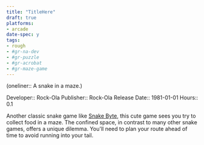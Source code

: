 ```yaml
---
title: "TitleHere"
draft: true
platforms:
- arcade
date-spec: y
tags:
- rough
- #gr-na-dev 
- #gr-puzzle 
- #gr-acrobat 
- #gr-maze-game 
---
```


(oneliner:: A snake in a maze.)

Developer:: Rock-Ola
Publisher:: Rock-Ola
Release Date:: 1981-01-01
Hours:: 0.1

Another classic snake game like [Snake Byte](gamerecs/Snake%20Byte.md), this cute game sees you try to collect food in a maze. The confined space, in contrast to many other snake games, offers a unique dilemma. You'll need to plan your route ahead of time to avoid running into your tail.